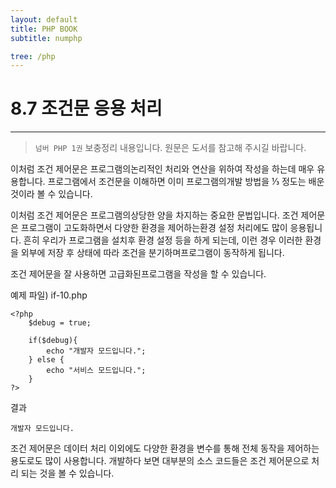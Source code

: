 ```yaml
---
layout: default
title: PHP BOOK
subtitle: numphp

tree: /php
---
```

# 8.7 조건문 응용 처리
---
> `넘버 PHP 1권` 보충정리 내용입니다. 원문은 도서를 참고해 주시길 바랍니다.

이처럼 조건 제어문은 프로그램의논리적인 처리와 연산을 위하여 작성을 하는데 매우 유용합니다. 프로그램에서 조건문을 이해하면 이미 프로그램의개발 방법을 ⅓ 정도는 배운 것이라 볼 수 있습니다. 

이처럼 조건 제어문은 프로그램의상당한 양을 차지하는 중요한 문법입니다. 조건 제어문은 프로그램이 고도화하면서 다양한 환경을 제어하는환경 설정 처리에도 많이 응용됩니다. 
흔히 우리가 프로그램을 설치후 환경 설정 등을 하게 되는데, 이런 경우 이러한 환경을 외부에 저장 후 상태에 따라 조건을 분기하며프로그램이 동작하게 됩니다. 

조건 제어문을 잘 사용하면 고급화된프로그램을 작성을 할 수 있습니다.

예제 파일) if-10.php
```
<?php
	$debug = true;
	
	if($debug){
  		echo "개발자 모드입니다.";
	} else {
  		echo "서비스 모드입니다.";
	}
?>
``` 

결과
```
개발자 모드입니다.  
```

조건 제어문은 데이터 처리 이외에도 다양한 환경을 변수를 통해 전체 동작을 제어하는 용도로도 많이 사용합니다. 개발하다 보면 대부분의 소스 코드들은 조건 제어문으로 처리 되는 것을 볼 수 있습니다.

<br><br>